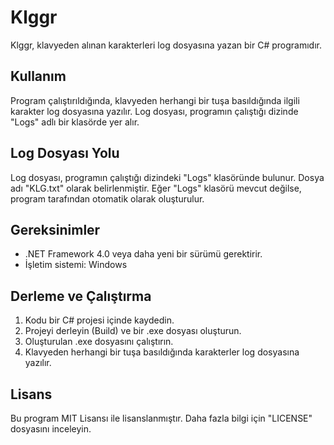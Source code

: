 # Klggr

Klggr, klavyeden alınan karakterleri log dosyasına yazan bir C# programıdır.

## Kullanım

Program çalıştırıldığında, klavyeden herhangi bir tuşa basıldığında ilgili karakter log dosyasına yazılır. Log dosyası, programın çalıştığı dizinde "Logs" adlı bir klasörde yer alır.

## Log Dosyası Yolu

Log dosyası, programın çalıştığı dizindeki "Logs" klasöründe bulunur. Dosya adı "KLG.txt" olarak belirlenmiştir. Eğer "Logs" klasörü mevcut değilse, program tarafından otomatik olarak oluşturulur.

## Gereksinimler

- .NET Framework 4.0 veya daha yeni bir sürümü gerektirir.
- İşletim sistemi: Windows

## Derleme ve Çalıştırma

1. Kodu bir C# projesi içinde kaydedin.
2. Projeyi derleyin (Build) ve bir .exe dosyası oluşturun.
3. Oluşturulan .exe dosyasını çalıştırın.
4. Klavyeden herhangi bir tuşa basıldığında karakterler log dosyasına yazılır.

## Lisans

Bu program MIT Lisansı ile lisanslanmıştır. Daha fazla bilgi için "LICENSE" dosyasını inceleyin.
